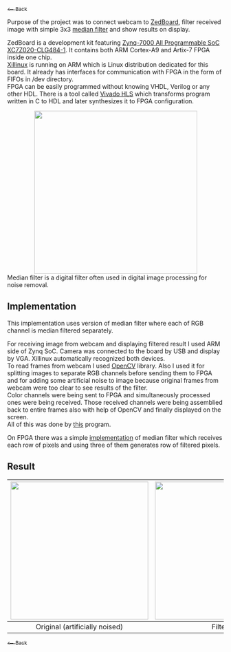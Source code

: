 <a href="https://loruro.github.io/"><sub>⟵ Back</sub></a>

Purpose of the project was to connect webcam to  [ZedBoard](http://zedboard.org/product/zedboard), filter received image with simple 3x3 [median filter](https://en.wikipedia.org/wiki/Median_filter) and show results on display.

ZedBoard is a development kit featuring [Zynq-7000 All Programmable SoC XC7Z020-CLG484-1](http://www.xilinx.com/products/silicon-devices/soc/zynq-7000.html). It contains both ARM Cortex-A9 and Artix-7 FPGA inside one chip.  
[Xillinux](http://xillybus.com/xillinux) is running on ARM which is Linux distribution dedicated for this board. It already has interfaces for communication with FPGA in the form of FIFOs in /dev directory.  
FPGA can be easily programmed without knowing VHDL, Verilog or any other HDL. There is a tool called [Vivado HLS](https://www.xilinx.com/products/design-tools/vivado/integration/esl-design.html) which transforms program written in C to HDL and later synthesizes it to FPGA configuration.
<div align="center"><img src="https://raw.githubusercontent.com/loruro/Zynq_FPGA_Median_Filter/master/img/diagram.png" width="379"/></div>  
Median filter is a digital filter often used in digital image processing for noise removal.

## Implementation

This implementation uses version of median filter where each of RGB channel is median filtered separately.

For receiving image from webcam and displaying filtered result I used ARM side of Zynq SoC. Camera was connected to the board by USB and display by VGA. Xillinux automatically recognized both devices.  
To read frames from webcam I used [OpenCV](http://opencv.org/) library. Also I used it for splitting images to separate RGB channels before sending them to FPGA and for adding some artificial noise to image because original frames from webcam were too clear to see results of the filter.  
Color channels were being sent to FPGA and simultaneously processed ones were being received. Those received channels were being assemblied back to entire frames also with help of OpenCV and finally displayed on the screen.  
All of this was done by [this](https://github.com/loruro/Zynq_FPGA_Median_Filter/blob/master/Xillinux/main.cpp) program.

On FPGA there was a simple [implementation](https://github.com/loruro/Zynq_FPGA_Median_Filter/blob/master/FPGA/main.c) of median filter which receives each row of pixels and using three of them generates row of filtered pixels.

## Result

| <img src="https://raw.githubusercontent.com/loruro/Zynq_FPGA_Median_Filter/master/img/original.jpg" width="320"/> | <img src="https://raw.githubusercontent.com/loruro/Zynq_FPGA_Median_Filter/master/img/filtered.jpg" width="320"/> |
| :------------------------------------------: |:---------------------------------------:|
| Original (artificially noised) | Filtered |

<a href="https://loruro.github.io/"><sub>⟵ Back</sub></a>

